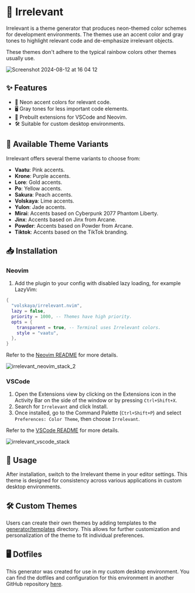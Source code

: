 # 🎨 Irrelevant

Irrelevant is a theme generator that produces neon-themed color schemes for development environments. The themes use an accent color and gray tones to highlight relevant code and de-emphasize irrelevant objects.

These themes don't adhere to the typical rainbow colors other themes usually use.

![Screenshot 2024-08-12 at 16 04 12](https://github.com/user-attachments/assets/a638bbbc-bed8-4a64-9df8-36c30926281a)

## ✨ Features

- 🌈 Neon accent colors for relevant code.
- 🖥️ Gray tones for less important code elements.
- 🔌 Prebuilt extensions for VSCode and Neovim.
- 🛠️ Suitable for custom desktop environments.

## 🌈 Available Theme Variants

Irrelevant offers several theme variants to choose from:

- **Vaatu**: Pink accents.
- **Krone**: Purple accents.
- **Lore**: Gold accents.
- **Po**: Yellow accents.
- **Sakura**: Peach accents.
- **Volskaya**: Lime accents.
- **Yulon**: Jade accents.
- **Mirai**: Accents based on Cyberpunk 2077 Phantom Liberty.
- **Jinx**: Accents based on Jinx from Arcane.
- **Powder**: Accents based on Powder from Arcane.
- **Tiktok**: Accents based on the TikTok branding.

## 📥 Installation

### Neovim

1. Add the plugin to your config with disabled lazy loading, for example LazyVim:

```lua
{
  "volskaya/irrelevant.nvim",
  lazy = false,
  priority = 1000, -- Themes have high priority.
  opts = {
    transparent = true, -- Terminal uses Irrelevant colors.
    style = "vaatu",
  },
}
```

Refer to the [Neovim README](./extensions/neovim) for more details.

![irrelevant_neovim_stack_2](https://github.com/user-attachments/assets/39e7304a-931a-46f8-8a42-cedba85e1c13)

### VSCode

1. Open the Extensions view by clicking on the Extensions icon in the Activity Bar on the side of the window or by pressing `Ctrl+Shift+X`.
2. Search for `Irrelevant` and click Install.
3. Once installed, go to the Command Palette (`Ctrl+Shift+P`) and select `Preferences: Color Theme`, then choose `Irrelevant`.

Refer to the [VSCode README](./extensions/vscode) for more details.

![irrelevant_vscode_stack](https://github.com/user-attachments/assets/da695cc6-a7b6-4919-bf8d-fc783fdd1aad)

## 🚀 Usage

After installation, switch to the Irrelevant theme in your editor settings. This theme is designed for consistency across various applications in custom desktop environments.

## 🛠️ Custom Themes

Users can create their own themes by adding templates to the [generator/templates](./generator/templates) directory. This allows for further customization and personalization of the theme to fit individual preferences.

## 🖥️ Dotfiles

This generator was created for use in my custom desktop environment. You can find the dotfiles and configuration for this environment in another GitHub repository [here](#).
